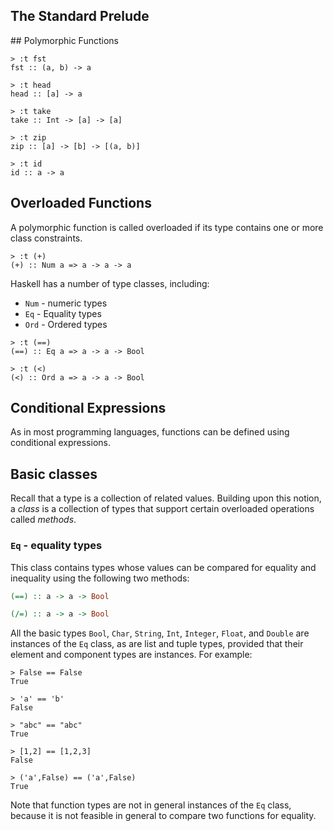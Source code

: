 ## The Standard Prelude

## Polymorphic Functions
```Shell
> :t fst
fst :: (a, b) -> a

> :t head
head :: [a] -> a

> :t take
take :: Int -> [a] -> [a]

> :t zip
zip :: [a] -> [b] -> [(a, b)]

> :t id
id :: a -> a

```

## Overloaded Functions
A polymorphic function is called overloaded if its type contains one or more class constraints.
```Shell
> :t (+)
(+) :: Num a => a -> a -> a

```
Haskell has a number of type classes, including:
* `Num` - numeric types
* `Eq`  - Equality types
* `Ord` - Ordered types
```Shell
> :t (==)
(==) :: Eq a => a -> a -> Bool

> :t (<)
(<) :: Ord a => a -> a -> Bool

```

## Conditional Expressions
As in most programming languages, functions can be defined using conditional expressions.

## Basic classes
Recall that a type is a collection of related values. Building upon this notion, a *class* is a collection of types that support certain overloaded operations called *methods*.

### `Eq` - equality types
This class contains types whose values can be compared for equality and inequality using the following two methods:
```Haskell
(==) :: a -> a -> Bool

(/=) :: a -> a -> Bool

```
All the basic types `Bool`, `Char`, `String`, `Int`, `Integer`, `Float`, and `Double` are instances of the `Eq` class, as are list and tuple types, provided that their element and component types are instances. For example:
```Shell
> False == False
True

> 'a' == 'b'
False

> "abc" == "abc"
True

> [1,2] == [1,2,3]
False

> ('a',False) == ('a',False)
True

```
Note that function types are not in general instances of the `Eq` class, because it is not feasible in general to compare two functions for equality.
